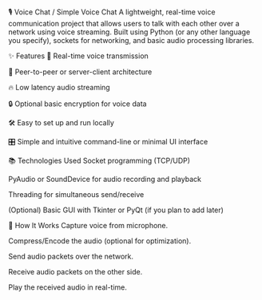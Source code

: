🎙️ Voice Chat / Simple Voice Chat
A lightweight, real-time voice communication project that allows users to talk with each other over a network using voice streaming.
Built using Python (or any other language you specify), sockets for networking, and basic audio processing libraries.

✨ Features
🎤 Real-time voice transmission

📡 Peer-to-peer or server-client architecture

🔥 Low latency audio streaming

🔒 Optional basic encryption for voice data

🛠️ Easy to set up and run locally

🎛️ Simple and intuitive command-line or minimal UI interface

📚 Technologies Used
Socket programming (TCP/UDP)

PyAudio or SoundDevice for audio recording and playback

Threading for simultaneous send/receive

(Optional) Basic GUI with Tkinter or PyQt (if you plan to add later)

🚀 How It Works
Capture voice from microphone.

Compress/Encode the audio (optional for optimization).

Send audio packets over the network.

Receive audio packets on the other side.

Play the received audio in real-time.
